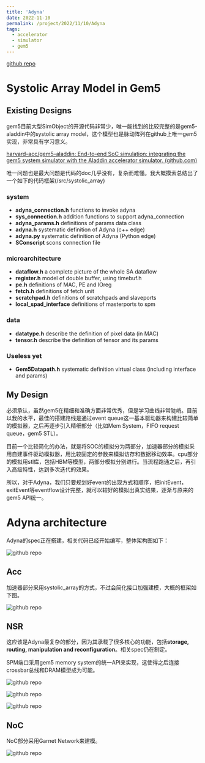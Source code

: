 ```yaml
---
title: 'Adyna'
date: 2022-11-10
permalink: /project/2022/11/10/Adyna
tags:
  - accelerator
  - simulator
  - gem5
---
```

[github repo](https://github.com/starkerfirst/adyna)







# Systolic Array Model in Gem5

## Existing Designs

gem5目前大型SimObject的开源代码非常少，唯一能找到的比较完整的是gem5-aladdin中的systolic array model，这个模型也是脉动阵列在github上唯一gem5实现，非常具有学习意义。

[harvard-acc/gem5-aladdin: End-to-end SoC simulation: integrating the gem5 system simulator with the Aladdin accelerator simulator. (github.com)](https://github.com/harvard-acc/gem5-aladdin)

唯一问题也是最大问题是代码的doc几乎没有，复杂而难懂。我大概摸索总结出了一个如下的代码框架(/src/systolic_array)

### system
* **adyna_connection.h**        functions to invoke adyna
* **sys_connection.h**          addition functions to support adyna_connection
* **adyna_params.h**            definitions of params data class
* **adyna.h**                   systematic definition of Adyna (c++ edge) 
* **adyna.py**                  systematic definition of Adyna (Python edge)
* **SConscript**                scons connection file


### microarchitecture
* **dataflow.h**                a complete picture of the whole SA dataflow
* **register.h**                model of double buffer, using timebuf.h
* **pe.h**                      definitions of MAC, PE and IOreg
* **fetch.h**                   definitions of fetch unit
* **scratchpad.h**              definitions of scratchpads and slaveports
* **local_spad_interface**      definitions of masterports to spm 

### data
* **datatype.h**                describe the definition of pixel data (in MAC)
* **tensor.h**                  describe the definition of tensor and its params

### Useless yet
* **Gem5Datapath.h**            systematic definition virtual class (including interface and params)

## My Design

必须承认，虽然gem5在精细和准确方面非常优秀，但是学习曲线非常陡峭。目前以我的水平，最佳的搭建路线是通过event queue这一基本驱动器来构建比较简单的模拟器，之后再逐步引入精细部分（比如Mem System，FIFO request queue，gem5 STL）。



目前一个比较简化的办法，就是将SOC的模拟分为两部分，加速器部分的模拟采用自建事件驱动模拟器，用比较固定的参数来模拟访存和数据移动效率。cpu部分的模拟用stl库，包括HBM等模型，两部分模拟分别进行。当流程跑通之后，再引入高级特性，达到多次迭代的效果。



所以，对于Adyna，我们只要规划好event的出现方式和顺序，把initEvent，exitEvent等eventflow设计完整，就可以较好的模拟出真实结果，逐渐与原来的gem5 API统一。

Adyna architecture
==================
Adyna的spec正在搭建，相关代码已经开始编写，整体架构图如下：

![github repo](http://starkerfirst.github.io/images/adyna_schematic.png)

## Acc

加速器部分采用systolic_array的方式，不过会简化接口加强建模，大概的框架如下图。

![github repo](http://starkerfirst.github.io/images/adyna_acc.png)

## NSR

这应该是Adyna最复杂的部分，因为其承载了很多核心的功能，包括**storage, routing, manipulation and reconfiguration**。相关spec仍在制定。



SPM端口采用gem5 memory system的统一API来实现，这使得之后连接crossbar总线和DRAM模型成为可能。

![github repo](http://starkerfirst.github.io/images/adyna_master_slave1.png)

![github repo](http://starkerfirst.github.io/images/adyna_master_slave2.png)

![github repo](http://starkerfirst.github.io/images/adyna_master_slave3.png)

## NoC

NoC部分采用Garnet Network来建模。

![github repo](http://starkerfirst.github.io/images/adyna_noc.jpg)



